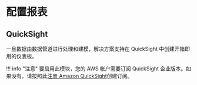 # 配置报表

## QuickSight
一旦数据由数据管道进行处理和建模，解决方案支持在 QuickSight 中创建开箱即用的仪表板。

!!! info "注意"
    要启用此模块，您的 AWS 帐户需要订阅 QuickSight 企业版本。如果没有，请按照此[注册 Amazon QuickSight](https://docs.aws.amazon.com/quicksight/latest/user/signing-up.html)创建订阅。

